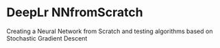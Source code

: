 # DeepLr NNfromScratch
 Creating a Neural Network from Scratch and testing algorithms based on Stochastic Gradient Descent
